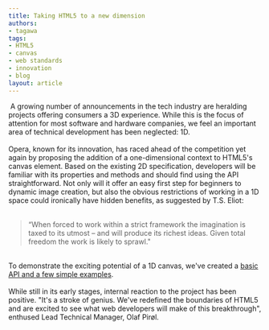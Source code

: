 ```yaml
---
title: Taking HTML5 to a new dimension
authors:
- tagawa
tags:
- HTML5
- canvas
- web standards
- innovation
- blog
layout: article
---
```

<span class='imgright'><img alt='' src='http://files.myopera.com/tagawa/blog/1d_canvas.png' /></span> A growing number of announcements in the tech industry are heralding projects offering consumers a 3D experience. While this is the focus of attention for most software and hardware companies, we feel an important area of technical development has been neglected: 1D.<br/><br/>Opera, known for its innovation, has raced ahead of the competition yet again by proposing the addition of a one-dimensional context to HTML5&#39;s canvas element. Based on the existing 2D specification, developers will be familiar with its properties and methods and should find using the API straightforward. Not only will it offer an easy first step for beginners to dynamic image creation, but also the obvious restrictions of working in a 1D space could ironically have hidden benefits, as suggested by T.S. Eliot:<br/><br/><blockquote class="bbquote"><p>“When forced to work within a strict framework the imagination is taxed to its utmost – and will produce its richest ideas. Given total freedom the work is likely to sprawl.&quot;</p></blockquote><br/>To demonstrate the exciting potential of a 1D canvas, we&#39;ve created a <a href="http://people.opera.com/danield/html5/1dcanvas/index.html" target="_blank">basic API and a few simple examples</a>.<br/><br/>While still in its early stages, internal reaction to the project has been positive. &quot;It&#39;s a stroke of genius. We&#39;ve redefined the boundaries of HTML5 and are excited to see what web developers will make of this breakthrough&quot;, enthused Lead Technical Manager, Olaf Pirøl.
